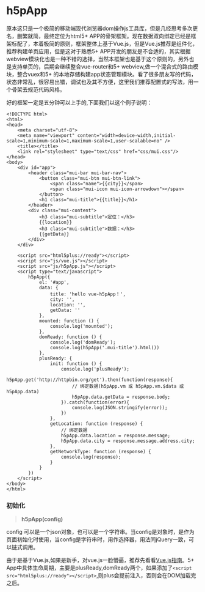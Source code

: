# h5pApp

原本这只是一个极简的移动端现代浏览器dom操作js工具库，但是几经思考多次更名，删繁就简，最终定位为html5+ APP的骨架框架。现在数据双向绑定已经是框架标配了，本着极简的原则，框架整体上基于Vue.js，但是Vue.js推荐是组件化，推荐构建单页应用，但是这对于熟悉5+ APP开发的朋友是不合适的，其实根据webview模块化也是一种不错的选择，当然本框架也是基于这个原则的，另外也是支持单页的，后期会继续整合vue-router和5+ webview,做一个混合式的路由模块，整合vuex和5+ 的本地存储构建app状态管理模块。看了很多朋友写的代码，状态非常乱，很容易出错，调试也及其不方便，这里我们推荐配置式的写法，用一个骨架去规范代码风格。

好的框架一定是五分钟可以上手的,下面我们以这个例子说明：

```
<!DOCTYPE html>
<html>
<head>
    <meta charset="utf-8">
    <meta name="viewport" content="width=device-width,initial-scale=1,minimum-scale=1,maximum-scale=1,user-scalable=no" />
    <title></title>
    <link rel="stylesheet" type="text/css" href="css/mui.css"/>
</head>
<body>
	<div id="app">
		<header class="mui-bar mui-bar-nav">
			<button class="mui-btn mui-btn-link">
				<span class="name">{{city}}</span>
				<span class="mui-icon mui-icon-arrowdown"></span>
			</button>
		    <h1 class="mui-title">{{title}}</h1>
		</header>
		<div class="mui-content">
			<h3 class="mui-subtitle">定位：</h3>
		    {{location}}
		    <h3 class="mui-subtitle">数据：</h3>
		    {{getData}}
		</div>
	</div>

	<script src="html5plus://ready"></script>
	<script src="js/vue.js"></script>
	<script src="js/h5pApp.js"></script>
	<script type="text/javascript">
		h5pApp({
			el: '#app',
			data: {
				title: 'hello vue-h5pApp！',
				city: '',
				location: '',
				getData: ''
			},
			mounted: function () {
				console.log('mounted');
			},
			domReady: function () {
				console.log('domReady');
				console.log(h5pApp('.mui-title').html())
			},
			plusReady: {
				init: function () {
					console.log('plusReady');
					h5pApp.get('http://httpbin.org/get').then(function(response){
						// 绑定数据(h5pApp.vm 或 h5pApp.vm.$data 或 h5pApp.data)
						h5pApp.data.getData = response.body;
					}).catch(function(error){
						console.log(JSON.stringify(error));
					})
				},
				getLocation: function (response) {
					// 绑定数据
					h5pApp.data.location = response.message;
					h5pApp.data.city = response.message.address.city;
				},
				getNetworkType: function (response) {
					console.log(response);
				}
			}
		})
	</script>
</body>
</html>
```

### 初始化

> **h5pApp(config)**

config 可以是一个json对象，也可以是一个字符串。当config是对象时，是作为页面初始化时使用，当config是字符串时，用作选择器，用法同jQuery一致，可以链式调用。

由于是基于Vue.js,如果是新手，对vue.js一脸懵逼，推荐先看看[Vue.js指南](http://cn.vuejs.org/v2/guide/index.html)。5+ App中具体生命周期，主要是plusReady,domReady两个，如果添加了`<script src="html5plus://ready"></script>`,则plus会提前注入，否则会在DOM加载完之后。
